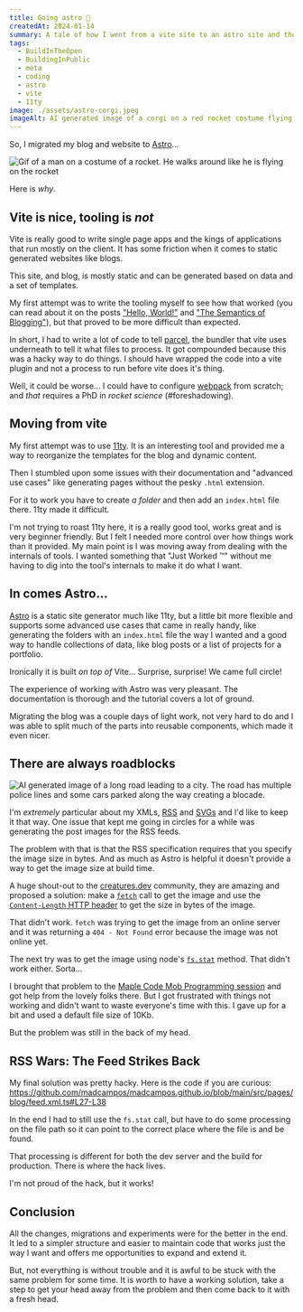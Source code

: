 ```yaml
---
title: Going astro 🚀
createdAt: 2024-01-14
summary: A tale of how I went from a vite site to an astro site and the hurdles along the way.
tags:
  - BuildInTheOpen
  - BuildingInPublic
  - meta
  - coding
  - astro
  - vite
  - 11ty
image: ./assets/astro-corgi.jpeg
imageAlt: AI generated image of a corgi on a red rocket costume flying through space with planets and rainbows on the background.
---
```

So, I migrated my blog and website to [Astro](https://astro.build)...

![Gif of a man on a costume of a rocket. He walks around like he is flying on the rocket](./assets/rocket.gif)

Here is _why_.

## Vite is nice, tooling is _not_

Vite is really good to write single page apps and the kings of applications that run mostly on the client. It has some friction when it comes to static generated websites like blogs.

This site, and blog, is mostly static and can be generated based on data and a set of templates.

My first attempt was to write the tooling myself to see how that worked (you can read about it on the posts ["Hello, World!"](/blog/2023/06/hello-world/) and ["The Semantics of Blogging"](/blog/2023/06/blog-structure/)), but that proved to be more difficult than expected.

In short, I had to write a lot of code to tell [parcel](https://parceljs.org/), the bundler that vite uses underneath to tell it what files to process. It got compounded because this was a hacky way to do things. I should have wrapped the code into a vite plugin and not a process to run before vite does it's thing.

Well, it could be worse... I could have to configure [webpack](https://webpack.js.org/) from scratch; and _that_ requires a PhD in _rocket science_ (#foreshadowing).

## Moving from vite

My first attempt was to use [11ty](https://www.11ty.dev/). It is an interesting tool and provided me a way to reorganize the templates for the blog and dynamic content.

Then I stumbled upon some issues with their documentation and "advanced use cases" like generating pages without the pesky `.html` extension.

For it to work you have to create _a folder_ and then add an `index.html` file there. 11ty made it difficult.

I'm not trying to roast 11ty here, it is a really good tool, works great and is very beginner friendly. But I felt I needed more control over how things work than it provided. My main point is I was moving away from dealing with the internals of tools. I wanted something that "Just Worked ™" without me having to dig into the tool's internals to make it do what I want.

## In comes Astro...

[Astro](https://astro.build) is a static site generator much like 11ty, but a little bit more flexible and supports some advanced use cases that came in really handy, like generating the folders with an `index.html` file the way I wanted and a good way to handle collections of data, like blog posts or a list of projects for a portfolio.

Ironically it is built _on top of_ Vite... Surprise, surprise! We came full circle!

The experience of working with Astro was very pleasant. The documentation is thorough and the tutorial covers a lot of ground.

Migrating the blog was a couple days of light work, not very hard to do and I was able to split much of the parts into reusable components, which made it even nicer.

## There are always roadblocks

![AI generated image of a long road leading to a city. The road has multiple police lines and some cars parked along the way creating a blocade.](./assets/road-block.jpeg)

I'm _extremely_ particular about my XMLs, [RSS](/blog/2023/06/xml-is-not-dead/) and [SVGs](https://codepen.io/madcampos/pen/NWRdOeW) and I'd like to keep it that way. One issue that kept me going in circles for a while was generating the post images for the RSS feeds.

The problem with that is that the RSS specification requires that you specify the image size in bytes. And as much as Astro is helpful it doesn't provide a way to get the image size at build time.

A huge shout-out to the [creatures.dev](https://creatures.dev) community, they are amazing and proposed a solution: make a [`fetch`](https://developer.mozilla.org/en-US/docs/Web/API/fetch) call to get the image and use the [`Content-Length` HTTP header](https://developer.mozilla.org/en-US/docs/Web/HTTP/Headers/Content-Length) to get the size in bytes of the image.

That didn't work. `fetch` was trying to get the image from an online server and it was returning a `404 - Not Found` error because the image was not online yet.

The next try was to get the image using node's [`fs.stat`](https://nodejs.org/api/fs.html#filehandlestatoptions) method. That didn't work either. Sorta...

I brought that problem to the [Maple Code Mob Programming session](https://www.meetup.com/maple-code/events/298220178/) and got help from the lovely folks there. But I got frustrated with things not working and didn't want to waste everyone's time with this. I gave up for a bit and used a default file size of 10Kb.

But the problem was still in the back of my head.

## RSS Wars: The Feed Strikes Back

My final solution was pretty hacky. Here is the code if you are curious: https://github.com/madcampos/madcampos.github.io/blob/main/src/pages/blog/feed.xml.ts#L27-L38

In the end I had to still use the `fs.stat` call, but have to do some processing on the file path so it can point to the correct place where the file is and be found.

That processing is different for both the dev server and the build for production. There is where the hack lives.

I'm not proud of the hack, but it works!

## Conclusion

All the changes, migrations and experiments were for the better in the end. It led to a simpler structure and easier to maintain code that works just the way I want and offers me opportunities to expand and extend it.

But, not everything is without trouble and it is awful to be stuck with the same problem for some time. It is worth to have a working solution, take a step to get your head away from the problem and then come back to it with a fresh head.

